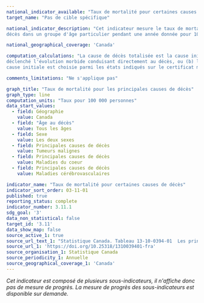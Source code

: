 ```yaml
---
national_indicator_available: "Taux de mortalité pour certaines causes de décès"
target_name: "Pas de cible spécifique"

national_indicator_description: "Cet indicateur mesure le taux de mortalité pour les principales causes de décès. Le taux de mortalité selon l'âge représente le nombre de 
décès dans un groupe d'âge particulier pendant une année donnée pour 100 000 personnes dans le même groupe d'âge de la même année."

national_geographical_coverage: 'Canada'

computation_calculations: "La cause de décès totalisée est la cause initiale de décès. Cette dernière se définit comme étant (a) la maladie ou le traumatisme qui a 
déclenché l'évolution morbide conduisant directement au décès, ou (b) les circonstances de l'accident ou de la violence qui ont entraîné le traumatisme mortel. La 
cause initiale est choisie parmi les états indiqués sur le certificat médical de la cause de décès."

comments_limitations: "Ne s'applique pas"

graph_title: "Taux de mortalité pour les principales causes de décès"
graph_type: line
computation_units: "Taux pour 100 000 personnes"
data_start_values:
  - field: Géographie
    value: Canada
  - field: "Âge au décès"
    value: Tous les âges
  - field: Sexe
    value: Les deux sexes
  - field: Principales causes de décès
    value: Tumeurs malignes
  - field: Principales causes de décès
    value: Maladies du coeur
  - field: Principales causes de décès
    value: Maladies cérébrovasculaires

indicator_name: "Taux de mortalité pour certaines causes de décès"
indicator_sort_order: 03-11-01
published: true
reporting_status: complete
indicator_number: 3.11.1
sdg_goal: '3'
data_non_statistical: false
target_id: '3.11'
data_show_map: false
source_active_1: true
source_url_text_1: "Statistique Canada. Tableau 13-10-0394-01  Les principales causes de décès, population totale, selon le groupe d'âge"
source_url_1: 'https://doi.org/10.25318/1310039401-fra'
source_organisation_1: Statistique Canada
source_periodicity_1: Annuelle
source_geographical_coverage_1: 'Canada'
---
```

<i>Cet indicateur est composé de plusieurs sous-indicateurs, il n'affiche donc pas de mesure de progrès. La mesure de progrès des sous-indicateurs est disponible sur demande.</i>
